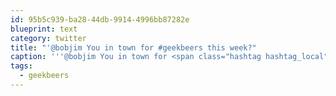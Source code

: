```yaml
---
id: 95b5c939-ba28-44db-9914-4996bb87282e
blueprint: text
category: twitter
title: "'@bobjim You in town for #geekbeers this week?"
caption: '''@bobjim You in town for <span class="hashtag hashtag_local">#<a href="http://tweettemp.darylchymko.ca/?tag=geekbeers">geekbeers</a> this week?'
tags:
  - geekbeers
---
```

